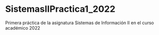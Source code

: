 # SistemasIIPractica1_2022
Primera práctica de la asignatura Sistemas de Información II en el curso académico 2022
